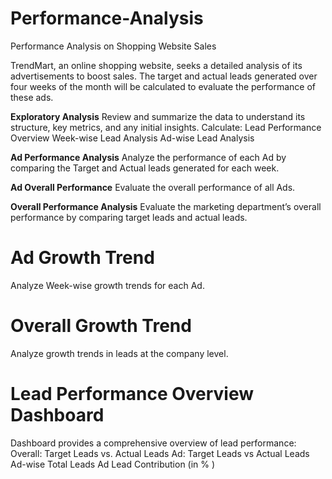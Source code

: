 # Performance-Analysis
Performance Analysis on Shopping Website Sales

TrendMart, an online shopping website, seeks a detailed analysis of its advertisements to boost sales. 
The target and actual leads generated over four weeks of the month will be calculated to evaluate the performance of these ads. 

**Exploratory Analysis**
Review and summarize the data to understand its structure, key metrics, and any initial insights.
Calculate:
  Lead Performance Overview
  Week-wise Lead Analysis
  Ad-wise Lead Analysis
  
**Ad Performance Analysis**
Analyze the performance of each Ad by comparing the Target and Actual leads generated for each week.

**Ad Overall Performance**
Evaluate the overall performance of all Ads.

__Overall Performance Analysis__
Evaluate the marketing department’s overall performance by comparing target leads and actual leads.

# Ad Growth Trend
Analyze Week-wise growth trends for each Ad.

# Overall Growth Trend
Analyze growth trends in leads at the company level.

# Lead Performance Overview Dashboard
Dashboard provides a comprehensive overview of lead performance:
Overall: Target Leads vs. Actual Leads
Ad: Target Leads vs Actual Leads
Ad-wise Total Leads
Ad Lead Contribution (in % )



